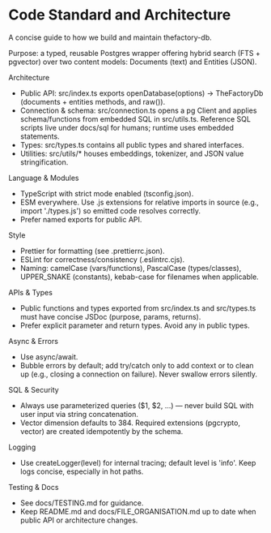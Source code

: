# Code Standard and Architecture

A concise guide to how we build and maintain thefactory-db.

Purpose: a typed, reusable Postgres wrapper offering hybrid search (FTS + pgvector) over two content models: Documents (text) and Entities (JSON).

Architecture
- Public API: src/index.ts exports openDatabase(options) -> TheFactoryDb (documents + entities methods, and raw()).
- Connection & schema: src/connection.ts opens a pg Client and applies schema/functions from embedded SQL in src/utils.ts. Reference SQL scripts live under docs/sql for humans; runtime uses embedded statements.
- Types: src/types.ts contains all public types and shared interfaces.
- Utilities: src/utils/* houses embeddings, tokenizer, and JSON value stringification.

Language & Modules
- TypeScript with strict mode enabled (tsconfig.json).
- ESM everywhere. Use .js extensions for relative imports in source (e.g., import './types.js') so emitted code resolves correctly.
- Prefer named exports for public API.

Style
- Prettier for formatting (see .prettierrc.json).
- ESLint for correctness/consistency (.eslintrc.cjs).
- Naming: camelCase (vars/functions), PascalCase (types/classes), UPPER_SNAKE (constants), kebab-case for filenames when applicable.

APIs & Types
- Public functions and types exported from src/index.ts and src/types.ts must have concise JSDoc (purpose, params, returns).
- Prefer explicit parameter and return types. Avoid any in public types.

Async & Errors
- Use async/await.
- Bubble errors by default; add try/catch only to add context or to clean up (e.g., closing a connection on failure). Never swallow errors silently.

SQL & Security
- Always use parameterized queries ($1, $2, ...) — never build SQL with user input via string concatenation.
- Vector dimension defaults to 384. Required extensions (pgcrypto, vector) are created idempotently by the schema.

Logging
- Use createLogger(level) for internal tracing; default level is 'info'. Keep logs concise, especially in hot paths.

Testing & Docs
- See docs/TESTING.md for guidance.
- Keep README.md and docs/FILE_ORGANISATION.md up to date when public API or architecture changes.
